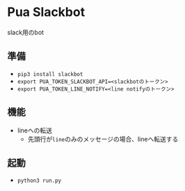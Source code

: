 # Pua Slackbot
slack用のbot

## 準備
* `pip3 install slackbot`
* `export PUA_TOKEN_SLACKBOT_API=<slackbotのトークン>`
* `export PUA_TOKEN_LINE_NOTIFY=<line notifyのトークン>`

## 機能
* lineへの転送
    * 先頭行が`line`のみのメッセージの場合、lineへ転送する

## 起動
* `python3 run.py`

